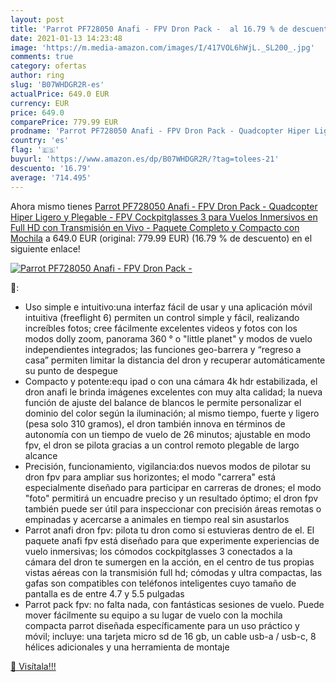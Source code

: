 ```yaml
---
layout: post
title: 'Parrot PF728050 Anafi - FPV Dron Pack -  al 16.79 % de descuento'
date: 2021-01-13 14:23:48
image: 'https://m.media-amazon.com/images/I/417VOL6hWjL._SL200_.jpg'
comments: true
category: ofertas
author: ring
slug: 'B07WHDGR2R-es'
actualPrice: 649.0 EUR
currency: EUR
price: 649.0
comparePrice: 779.99 EUR
prodname: 'Parrot PF728050 Anafi - FPV Dron Pack - Quadcopter Hiper Ligero y Plegable - FPV Cockpitglasses 3 para Vuelos Inmersivos en Full HD con Transmisión en Vivo - Paquete Completo y Compacto con Mochila'
country: 'es'
flag: '🇪🇸'
buyurl: 'https://www.amazon.es/dp/B07WHDGR2R/?tag=tolees-21'
descuento: '16.79'
average: '714.495'
---
```


Ahora mismo tienes [Parrot PF728050 Anafi - FPV Dron Pack - Quadcopter Hiper Ligero y Plegable - FPV Cockpitglasses 3 para Vuelos Inmersivos en Full HD con Transmisión en Vivo - Paquete Completo y Compacto con Mochila](https://www.amazon.es/dp/B07WHDGR2R/?tag=tolees-21) a 649.0 EUR (original: 779.99 EUR) (16.79 %  de descuento) en el siguiente enlace!

[![Parrot PF728050 Anafi - FPV Dron Pack - ](https://m.media-amazon.com/images/I/417VOL6hWjL._SL200_.jpg)](https://www.amazon.es/dp/B07WHDGR2R/?tag=tolees-21)

🔎:

- Uso simple e intuitivo:una interfaz fácil de usar y una aplicación móvil intuitiva (freeflight 6) permiten un control simple y fácil, realizando increíbles fotos; cree fácilmente excelentes videos y fotos con los modos dolly zoom, panorama 360 ° o "little planet" y modos de vuelo independientes integrados; las funciones geo-barrera y “regreso a casa” permiten limitar la distancia del dron y recuperar automáticamente su punto de despegue
- Compacto y potente:equ ipad o con una cámara 4k hdr estabilizada, el dron anafi le brinda imágenes excelentes con muy alta calidad; la nueva función de ajuste del balance de blancos le permite personalizar el dominio del color según la iluminación; al mismo tiempo, fuerte y ligero (pesa solo 310 gramos), el dron también innova en términos de autonomía con un tiempo de vuelo de 26 minutos; ajustable en modo fpv, el dron se pilota gracias a un control remoto plegable de largo alcance
- Precisión, funcionamiento, vigilancia:dos nuevos modos de pilotar su dron fpv para ampliar sus horizontes; el modo "carrera" está especialmente diseñado para participar en carreras de drones; el modo "foto" permitirá un encuadre preciso y un resultado óptimo; el dron fpv también puede ser útil para inspeccionar con precisión áreas remotas o empinadas y acercarse a animales en tiempo real sin asustarlos
- Parrot anafi dron fpv: pilota tu dron como si estuvieras dentro de el. El paquete anafi fpv está diseñado para que experimente experiencias de vuelo inmersivas; los cómodos cockpitglasses 3 conectados a la cámara del dron te sumergen en la acción, en el centro de tus propias vistas aéreas con la transmisión full hd; cómodas y ultra compactas, las gafas son compatibles con teléfonos inteligentes cuyo tamaño de pantalla es de entre 4.7 y 5.5 pulgadas
- Parrot pack fpv: no falta nada, con fantásticas sesiones de vuelo. Puede mover fácilmente su equipo a su lugar de vuelo con la mochila compacta parrot diseñada específicamente para un uso práctico y móvil; incluye: una tarjeta micro sd de 16 gb, un cable usb-a / usb-c, 8 hélices adicionales y una herramienta de montaje

[🛒 Visítala!!!](https://www.amazon.es/dp/B07WHDGR2R/?tag=tolees-21)

